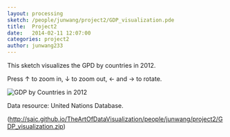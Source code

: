 ```yaml
---
layout: processing
sketch: /people/junwang/project2/GDP_visualization.pde
title:  Project2
date:   2014-02-11 12:07:00
categories: project2
author: junwang233
---
```


This sketch visualizes the GPD by countries in 2012. 

Press ↑ to zoom in, ↓ to zoom out, ← and → to rotate.

![GDP by Countries in 2012](/TheArtOfDataVisualization/people/junwang/img/GDP_Visualization.png)

Data resource: United Nations Database.

(http://saic.github.io/TheArtOfDataVisualization/people/junwang/project2/GDP_visualization.zip)